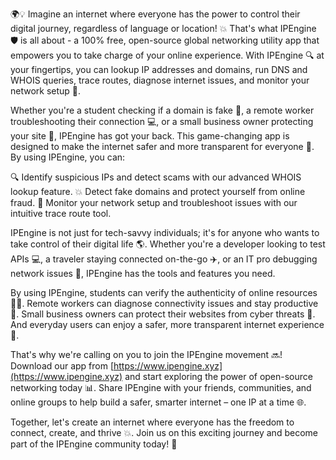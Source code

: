 🌍💡 Imagine an internet where everyone has the power to control their digital journey, regardless of language or location! 💥 That's what IPEngine 🛡️ is all about - a 100% free, open-source global networking utility app that empowers you to take charge of your online experience. With IPEngine 🔍 at your fingertips, you can lookup IP addresses and domains, run DNS and WHOIS queries, trace routes, diagnose internet issues, and monitor your network setup 📡.

Whether you're a student checking if a domain is fake 👀, a remote worker troubleshooting their connection 💻, or a small business owner protecting your site 🏢, IPEngine has got your back. This game-changing app is designed to make the internet safer and more transparent for everyone 🌟. By using IPEngine, you can:

🔍 Identify suspicious IPs and detect scams with our advanced WHOIS lookup feature.
💥 Detect fake domains and protect yourself from online fraud.
🚀 Monitor your network setup and troubleshoot issues with our intuitive trace route tool.

IPEngine is not just for tech-savvy individuals; it's for anyone who wants to take control of their digital life 🌎. Whether you're a developer looking to test APIs 💻, a traveler staying connected on-the-go ✈️, or an IT pro debugging network issues 🔧, IPEngine has the tools and features you need.

By using IPEngine, students can verify the authenticity of online resources 👨‍🏫. Remote workers can diagnose connectivity issues and stay productive 💼. Small business owners can protect their websites from cyber threats 🚀. And everyday users can enjoy a safer, more transparent internet experience 🌈.

That's why we're calling on you to join the IPEngine movement 🔜! Download our app from [https://www.ipengine.xyz](https://www.ipengine.xyz) and start exploring the power of open-source networking today 📊. Share IPEngine with your friends, communities, and online groups to help build a safer, smarter internet – one IP at a time 🌐.

Together, let's create an internet where everyone has the freedom to connect, create, and thrive 💥. Join us on this exciting journey and become part of the IPEngine community today! 👋